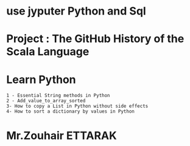 # use jyputer Python and Sql
#  Project : The GitHub History of the Scala Language



#   Learn Python 

    1 - Essential String methods in Python
    2 - Add_value_to_array_sorted
    3- How to copy a List in Python without side effects
    4- How to sort a dictionary by values in Python


# Mr.Zouhair ETTARAK


